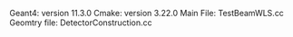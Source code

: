 Geant4: version 11.3.0
Cmake: version 3.22.0
Main File: TestBeamWLS.cc
Geomtry file: DetectorConstruction.cc
